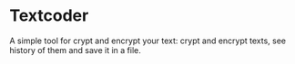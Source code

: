 # Textcoder
A simple tool for crypt and encrypt your text: crypt and encrypt texts, see history of them and save it in a file.
